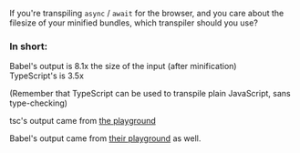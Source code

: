 If you're transpiling `async` / `await` for the browser, and you care about the filesize of your minified bundles,
which transpiler should you use?

### In short:

Babel's output is 8.1x the size of the input (after minification)  
TypeScript's is 3.5x

(Remember that TypeScript can be used to transpile plain JavaScript, sans type-checking)

tsc's output came from [the playground](http://www.typescriptlang.org/play/index.html#src=async%20function%20serialAsyncMap(collection%2C%20fn)%20%7B%0D%0A%20%20let%20result%20%3D%20%5B%5D%3B%0D%0A%20%20for%20(let%20item%20of%20collection)%20%7B%0D%0A%20%20%20%20result.push(await%20fn(item))%3B%0D%0A%20%20%7D%0D%0A%20%20return%20result%3B%0D%0A%7D#src=export%20async%20function%20serialAsyncMap(collection%2C%20fn)%20%7B%0D%0A%20%20%20%20let%20result%20%3D%20%5B%5D%3B%0D%0A%20%20%20%20for%20(let%20item%20of%20collection)%20%7B%0D%0A%20%20%20%20%20%20%20%20result.push(await%20fn(item))%3B%0D%0A%20%20%20%20%7D%0D%0A%20%20%20%20return%20result%3B%0D%0A%7D%0D%0A)

Babel's output came from [their playground](http://babeljs.io/repl/#?babili=false&browsers=&build=&builtIns=false&code_lz=KYDwDg9gTgLgBAQwM4E8B2BjOAzArpmASwjTiWCkIQBsBBVTAWQTAAoMJrrgMiSAaHGgCUcAN4AoONLjd4UYElzV4AXjgBtALoBuKTOzQ4rOXEIxgAWzgRscDlx58R4_TJkKlKgHRhcSAAtWBAB3BHMhVnMrYWE9dwBfNzgFGFwoUk9lGD0koA&debug=false&circleciRepo=&evaluate=false&lineWrap=true&presets=es2015%2Creact%2Cstage-2&targets=&version=6.26.0) as well.
